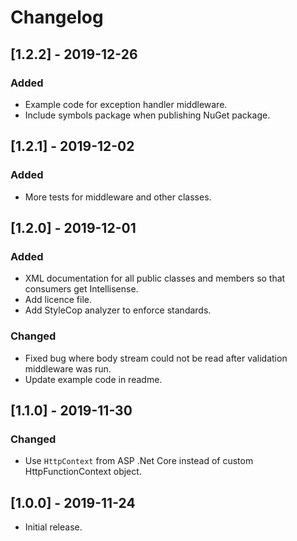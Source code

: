 # Changelog

<a name="1.2.2" />

## [1.2.2] - 2019-12-26

### Added
 - Example code for exception handler middleware.
 - Include symbols package when publishing NuGet package.

<a name="1.2.1" />

## [1.2.1] - 2019-12-02

### Added
 - More tests for middleware and other classes.

<a name="1.2.0" />

## [1.2.0] - 2019-12-01

### Added
 - XML documentation for all public classes and members so that consumers get Intellisense.
 - Add licence file.
 - Add StyleCop analyzer to enforce standards.

### Changed
 - Fixed bug where body stream could not be read after validation middleware was run.
 - Update example code in readme.

<a name="1.1.0" />

## [1.1.0] - 2019-11-30

### Changed
 - Use `HttpContext` from ASP .Net Core instead of custom HttpFunctionContext object.

<a name="1.0.0" />

## [1.0.0] - 2019-11-24
 - Initial release.